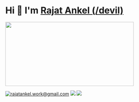 # Hi 👋 I'm [Rajat Ankel (/devil)](https://rajat-ankel.github.io)

<a href="https://discord.com/users/573548532754153474" target="_blank">
  <img src="https://discord.c99.nl/widget/theme-3/573548532754153474.png" width="400" height="200" />
</a>



[![rajatankel.work@gmail.com](https://img.shields.io/badge/Gmail-D14836?style=for-the-badge&logo=gmail&logoColor=white
)](mailto:rajatankel.work@gmail.com)
[![](https://img.shields.io/badge/LinkedIn-0077B5?style=for-the-badge&logo=linkedin&logoColor=white)](https://www.linkedin.com/in/rajat-ankel/)
[![](https://img.shields.io/badge/Discord-5865F2?style=for-the-badge&logo=discord&logoColor=white)](https://discord.com/users/573548532754153474)
